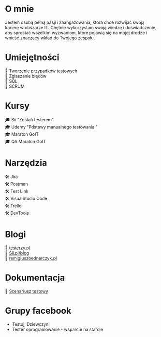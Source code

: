 # O mnie  

Jestem osobą pełną pasji i zaangażowania, która chce
rozwijać swoją karierę w obszarze IT. Chętnie
wykorzystam swoją wiedzę i doświadczenie, aby sprostać
wszelkim wyzwaniom, które pojawią się na mojej drodze i
wnieść znaczący wkład do Twojego zespołu.



# Umiejętności
:pushpin:  Tworzenie przypadków testowych  
:pushpin:  Zgłaszanie błędów   
 :pushpin:  SQL  
:pushpin:  SCRUM


# Kursy
:mortar_board: Sii "Zostań testerem"   
:mortar_board: Udemy "Pdstawy manualnego testowania "   
:mortar_board: Maraton GoIT   
:mortar_board: QA Maraton GoIT  

# Narzędzia
:hammer_and_wrench:  Jira  
:hammer_and_wrench:  Postman  
:hammer_and_wrench:  Test Link  
:hammer_and_wrench:  VisualStudio Code  
:hammer_and_wrench:  Trello  
:hammer_and_wrench:  DevTools  



# Blogi
:mag_right: [testerzy.pl](https://testerzy.pl/)  
:mag_right: [Sii.pl/blog](https://sii.pl/blog/)  
:mag_right: [remigiuszbednarczyk.pl](https://remigiuszbednarczyk.pl/)

# Dokumentacja
:scroll: [Scenariusz testowy](https://docs.google.com/document/d/1_Ic29ayg5Rbt_yT-Ewig8u3sM6kvHo1Q/edit?usp=sharing&ouid=116519416121545485401&rtpof=true&sd=true)

#  Grupy facebook
* Testuj,  Dziewczyn!
*  Tester oprogramowanie - wsparcie na starcie
